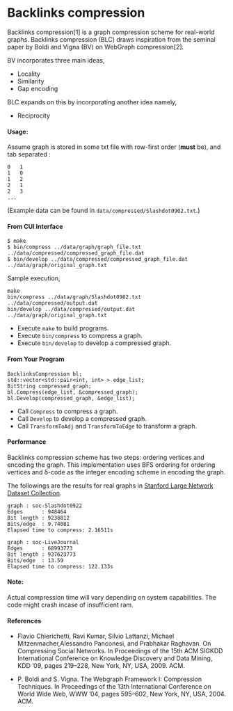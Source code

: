 Backlinks compression
========================

Backlinks compression[1] is a graph compression scheme for real-world graphs. Backlinks compression (BLC) draws inspiration from the seminal paper by Boldi and Vigna (BV) on WebGraph compression[2]. 

BV incorporates three main ideas,
+ Locality
+ Similarity
+ Gap encoding

BLC expands on this by incorporating another idea namely, 
+ Reciprocity

#### Usage:

Assume graph is stored in some txt file with row-first order (**must** be), and tab separated :

```
0   1
1   0
1   2
2   1
2   3
...
```

(Example data can be found in `data/compressed/Slashdot0902.txt`.)

#### From CUI Interface

    $ make
    $ bin/compress ../data/graph/graph_file.txt ../data/compressed/compressed_graph_file.dat
    $ bin/develop ../data/compressed/compressed_graph_file.dat ../data/graph/original_graph.txt

Sample execution,

```
make
bin/compress ../data/graph/Slashdot0902.txt ../data/compressed/output.dat
bin/develop ../data/compressed/output.dat ../data/graph/original_graph.txt
```

* Execute `make` to build programs.
* Execute `bin/compress` to compress a graph.
* Execute `bin/develop` to develop a compressed graph.

#### From Your Program

    BacklinksCompression bl;
    std::vector<std::pair<int, int> > edge_list;
    BitString compressed_graph;
    bl.Compress(edge_list, &compressed_graph);
    bl.Develop(compressed_graph, &edge_list);

* Call `Compress` to compress a graph.
* Call `Develop` to develop a compressed graph.
* Call `TransformToAdj` and `TransformToEdge` to transform a graph.

#### Performance

Backlinks compression scheme has two steps: ordering vertices and encoding the graph.
This implementation uses BFS ordering for ordering vertices and δ-code as the integer encoding scheme in encoding the graph.

The followings are the results for real graphs in [Stanford Large Network Dataset Collection](http://snap.stanford.edu/data/).

    graph : soc-Slashdot0922
    Edges      : 948464
    Bit length : 9238812
    Bits/edge  : 9.74081
    Elapsed time to compress: 2.16511s
    
    graph : soc-LiveJournal
    Edges      : 68993773
    Bit length : 937623773
    Bits/edge  : 13.59
    Elapsed time to compress: 122.133s
    
#### Note:
Actual compression time will vary depending on system capabilities. The code might crash incase of insufficient ram.

#### References

* Flavio Chierichetti, Ravi Kumar, Silvio Lattanzi, Michael Mitzenmacher,Alessandro Panconesi, and Prabhakar Raghavan. On Compressing Social Networks. In Proceedings of the 15th ACM SIGKDD International Conference on Knowledge Discovery and Data Mining, KDD ’09, pages 219–228, New York, NY, USA, 2009. ACM.

* P. Boldi and S. Vigna. The Webgraph Framework I: Compression Techniques. In Proceedings of the 13th International Conference on World Wide Web, WWW ’04, pages 595–602, New York, NY, USA, 2004. ACM.
